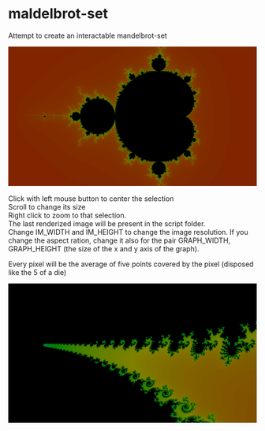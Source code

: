 # maldelbrot-set
Attempt to create an interactable mandelbrot-set

![graph](graph_old.png)

Click with left mouse button to center the selection  
Scroll to change its size  
Right click to zoom to that selection.  
The last renderized image will be present in the script folder.  
Change IM_WIDTH and IM_HEIGHT to change the image resolution. If you change the aspect ration, change it also for the pair GRAPH_WIDTH, GRAPH_HEIGHT (the size of the x and y axis of the graph).  
  
Every pixel will be the average of five points covered by the pixel (disposed like the 5 of a die)

![graph](graph.png)
